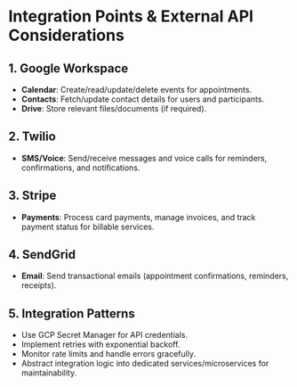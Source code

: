 # Integration Points & External API Considerations

## 1. Google Workspace
- **Calendar**: Create/read/update/delete events for appointments.
- **Contacts**: Fetch/update contact details for users and participants.
- **Drive**: Store relevant files/documents (if required).

## 2. Twilio
- **SMS/Voice**: Send/receive messages and voice calls for reminders, confirmations, and notifications.

## 3. Stripe
- **Payments**: Process card payments, manage invoices, and track payment status for billable services.

## 4. SendGrid
- **Email**: Send transactional emails (appointment confirmations, reminders, receipts).

## 5. Integration Patterns
- Use GCP Secret Manager for API credentials.
- Implement retries with exponential backoff.
- Monitor rate limits and handle errors gracefully.
- Abstract integration logic into dedicated services/microservices for maintainability.
